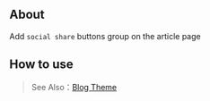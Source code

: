 ## About

Add `social share` buttons group on the article page

## How to use

> See Also：[Blog Theme](https://github.com/zhennann/cabloy-module-api-cms-themeblog)
